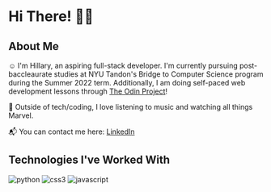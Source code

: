 # Hi There! 👋🏾

## About Me 

☺️ I'm Hillary, an aspiring full-stack developer. I'm currently pursuing post-baccleaurate studies at NYU Tandon's Bridge to Computer Science program during the Summer 2022 term. Additionally, I am doing self-paced web development lessons through [The Odin Project](https://www.theodinproject.com)!

🎊 Outside of tech/coding, I love listening to music and watching all things Marvel.

📬 You can contact me here: [LinkedIn](https://www.linkedin.com/in/hillary-osei)

## Technologies I've Worked With

![python](https://img.shields.io/badge/Python-yellow?style=for-the-badge&logo=Python&logoColor=blue)
![css3](https://img.shields.io/badge/CSS3-blue?style=for-the-badge&logo=CSS3&logoColor=white)
![javascript](https://img.shields.io/badge/JavaScript-black?style=for-the-badge&logo=JavaScript&logoColor=yellow)




<!---
hillaryosei/hillaryosei is a ✨ special ✨ repository because its `README.md` (this file) appears on your GitHub profile.
You can click the Preview link to take a look at your changes.
--->

